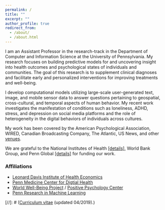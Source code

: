 ```yaml
---
permalink: /
title: ""
excerpt: ""
author_profile: true
redirect_from: 
  - /about/
  - /about.html
---
```


I am an Assistant Professor in the research-track in the Department of Computer and Information Science at the University of Pennsylvania. My research focuses on building predictive models for and uncovering insight into health outcomes and psychological states of individuals and communities. The goal of this research is to supplement clinical diagnoses and facilitate early and personalized interventions for improving treatments and well-being. 

I develop computational models utilizing large-scale user-generated text, image, and mobile sensor data to answer questions pertaining to geospatial, cross-cultural, and temporal aspects of human behavior. My recent work investigates the manifestation of conditions such as loneliness, ADHD, stress, and depression on social media platforms and the role of heterogeneity in the digital behaviors of individuals across cultures. 

My work has been covered by the American Psychological Association, WIRED, Canadian Broadcasting Company, The Atlantic, US News, and other [venues](https://chandrasg.github.io/media/).

We are grateful to the National Institutes of Health [[details]](https://reporter.nih.gov/search/CRBV3uic3EKmagTeRM-y9w/project-details/10630593), World Bank Group, and Penn Global [[details]](https://blog.seas.upenn.edu/sharath-guntuku-receives-penn-global-grant-to-continue-vaccine-attitudes-research-in-india/) for funding our work. 

### Affiliations
  + [Leonard Davis Institute of Health Economics](https://ldi.upenn.edu/)
  + [Penn Medicine Center for Digtial Health](https://centerfordigitalhealth.upenn.edu/)
  + [World Well-Being Project](http://www.wwbp.org/) / [Positive Psychology Center](https://ppc.sas.upenn.edu/)
  + [Penn Research in Machine Learning](https://priml.upenn.edu/)

[//]: # (<a href="https://chandrasg.github.io/chandrasg.github.io/files/CV_SCG.pdf">Curriculum vitae</a> (updated 04/2019).)
